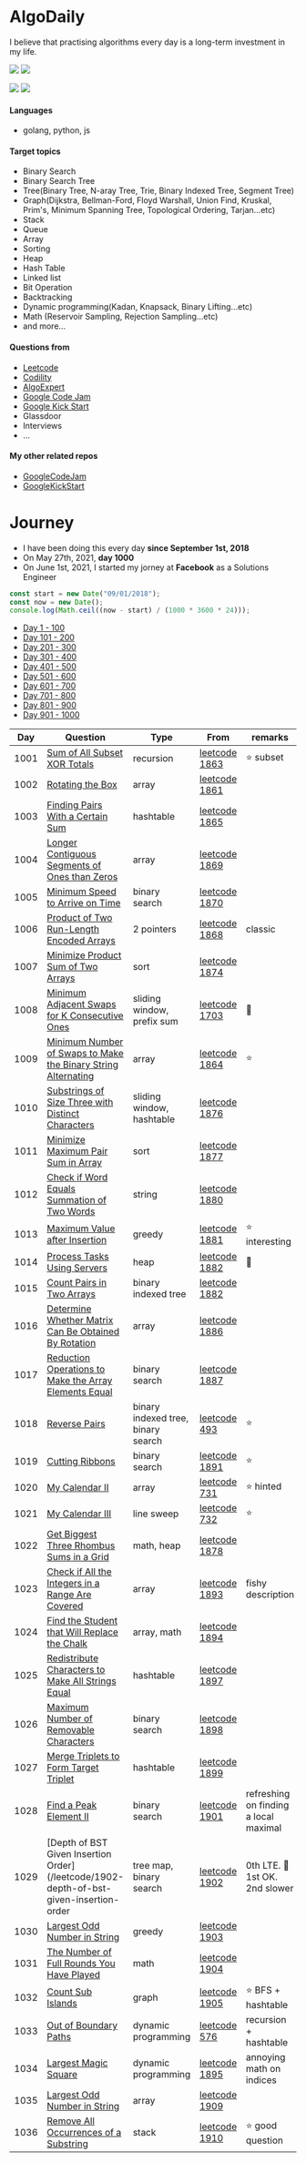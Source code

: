 # AlgoDaily

I believe that practising algorithms every day is a long-term investment in my life.

[![](https://img.shields.io/badge/dynamic/json?style=flat&labelColor=black&color=green&label=Solved&query=solvedOverTotal&url=https%3A%2F%2Fleetcode-badge.vercel.app%2Fapi%2Fusers%2Fcalvinchankf&logo=leetcode&logoColor=yellow)](https://leetcode.com/calvinchankf/)
[![](https://img.shields.io/badge/dynamic/json?style=flat&labelColor=black&color=green&label=Ranking&query=ranking&url=https%3A%2F%2Fleetcode-badge.vercel.app%2Fapi%2Fusers%2Fcalvinchankf&logo=leetcode&logoColor=yellow)](https://leetcode.com/calvinchankf/)

![](https://badges.pufler.dev/created/calvinchankf/algodaily)
![](https://badges.pufler.dev/updated/calvinchankf/algodaily)

#### Languages

-   golang, python, js

#### Target topics

-   Binary Search
-   Binary Search Tree
-   Tree(Binary Tree, N-aray Tree, Trie, Binary Indexed Tree, Segment Tree)
-   Graph(Dijkstra, Bellman-Ford, Floyd Warshall, Union Find, Kruskal, Prim's, Minimum Spanning Tree, Topological Ordering, Tarjan...etc)
-   Stack
-   Queue
-   Array
-   Sorting
-   Heap
-   Hash Table
-   Linked list
-   Bit Operation
-   Backtracking
-   Dynamic programming(Kadan, Knapsack, Binary Lifting...etc)
-   Math (Reservoir Sampling, Rejection Sampling...etc)
-   and more...

#### Questions from

-   [Leetcode](https://leetcode.com)
-   [Codility](https://app.codility.com/programmers/lessons/)
-   [AlgoExpert](https://www.algoexpert.io)
-   [Google Code Jam](https://codingcompetitions.withgoogle.com/codejam)
-   [Google Kick Start](https://codingcompetitions.withgoogle.com/kickstart/)
-   Glassdoor
-   Interviews
-   ...

#### My other related repos

-   [GoogleCodeJam](https://github.com/calvinchankf/GoogleCodeJam)
-   [GoogleKickStart](https://github.com/calvinchankf/GoogleKickStart)

# Journey

-   I have been doing this every day **since September 1st, 2018**
-   On May 27th, 2021, **day 1000**
-   On June 1st, 2021, I started my jorney at **Facebook** as a Solutions Engineer

```js
const start = new Date("09/01/2018");
const now = new Date();
console.log(Math.ceil((now - start) / (1000 * 3600 * 24)));
```

-   [Day 1 - 100](./markdowns/day1-100.md)
-   [Day 101 - 200](./markdowns/day101-200.md)
-   [Day 201 - 300](./markdowns/day201-300.md)
-   [Day 301 - 400](./markdowns/day301-400.md)
-   [Day 401 - 500](./markdowns/day401-500.md)
-   [Day 501 - 600](./markdowns/day501-600.md)
-   [Day 601 - 700](./markdowns/day601-700.md)
-   [Day 701 - 800](./markdowns/day701-800.md)
-   [Day 801 - 900](./markdowns/day801-900.md)
-   [Day 901 - 1000](./markdowns/day901-1000.md)

| Day  | Question                                                                                                                                      | Type                               | From                                                                                                          | remarks                               |
| ---- | --------------------------------------------------------------------------------------------------------------------------------------------- | ---------------------------------- | ------------------------------------------------------------------------------------------------------------- | ------------------------------------- |
| 1001 | [Sum of All Subset XOR Totals](leetcode/1863-sum-of-all-subset-xor-totals)                                                                    | recursion                          | [leetcode 1863](https://leetcode.com/problems/sum-of-all-subset-xor-totals/)                                  | ⭐️ subset                            |
| 1002 | [Rotating the Box](leetcode/1861-rotating-the-box)                                                                                            | array                              | [leetcode 1861](https://leetcode.com/problems/rotating-the-box/)                                              |                                       |
| 1003 | [Finding Pairs With a Certain Sum](/leetcode/1865-finding-pairs-with-a-certain-sum)                                                           | hashtable                          | [leetcode 1865](https://leetcode.com/problems/finding-pairs-with-a-certain-sum/)                              |                                       |
| 1004 | [Longer Contiguous Segments of Ones than Zeros](/leetcode/1869-longer-contiguous-segments-of-ones-than-zeros)                                 | array                              | [leetcode 1869](https://leetcode.com/problems/longer-contiguous-segments-of-ones-than-zeros/)                 |                                       |
| 1005 | [Minimum Speed to Arrive on Time](/leetcode/1870-minimum-speed-to-arrive-on-time)                                                             | binary search                      | [leetcode 1870](https://leetcode.com/problems/minimum-speed-to-arrive-on-time/)                               |                                       |
| 1006 | [Product of Two Run-Length Encoded Arrays](/leetcode/1868-product-of-two-run-length-encoded-arrays)                                           | 2 pointers                         | [leetcode 1868](https://leetcode.com/problems/product-of-two-run-length-encoded-arrays/)                      | classic                               |
| 1007 | [Minimize Product Sum of Two Arrays](/leetcode/1874-minimize-product-sum-of-two-arrays)                                                       | sort                               | [leetcode 1874](https://leetcode.com/problems/minimize-product-sum-of-two-arrays/)                            |                                       |
| 1008 | [Minimum Adjacent Swaps for K Consecutive Ones](/leetcode/1703-minimum-adjacent-swaps-for-k-consecutive-ones)                                 | sliding window, prefix sum         | [leetcode 1703](https://leetcode.com/problems/minimum-adjacent-swaps-for-k-consecutive-ones/)                 | 📌                                    |
| 1009 | [Minimum Number of Swaps to Make the Binary String Alternating](/leetcode/1864-minimum-number-of-swaps-to-make-the-binary-string-alternating) | array                              | [leetcode 1864](https://leetcode.com/problems/minimum-number-of-swaps-to-make-the-binary-string-alternating/) | ⭐️                                   |
| 1010 | [Substrings of Size Three with Distinct Characters](/leetcode/1876-substrings-of-size-three-with-distinct-characters)                         | sliding window, hashtable          | [leetcode 1876](https://leetcode.com/problems/substrings-of-size-three-with-distinct-characters/)             |                                       |
| 1011 | [Minimize Maximum Pair Sum in Array](/leetcode/1877-minimize-maximum-pair-sum-in-array)                                                       | sort                               | [leetcode 1877](https://leetcode.com/problems/minimize-maximum-pair-sum-in-array/)                            |                                       |
| 1012 | [Check if Word Equals Summation of Two Words](/leetcode/1880-check-if-word-equals-summation-of-two-words)                                     | string                             | [leetcode 1880](https://leetcode.com/problems/check-if-word-equals-summation-of-two-words/)                   |                                       |
| 1013 | [Maximum Value after Insertion](/leetcode/1881-maximum-value-after-insertion)                                                                 | greedy                             | [leetcode 1881](https://leetcode.com/problems/maximum-value-after-insertion/)                                 | ⭐️ interesting                       |
| 1014 | [Process Tasks Using Servers](/leetcode/1882-process-tasks-using-servers)                                                                     | heap                               | [leetcode 1882](https://leetcode.com/problems/process-tasks-using-servers/)                                   | 📌                                    |
| 1015 | [Count Pairs in Two Arrays](/leetcode/1885-count-pairs-in-two-arrays)                                                                         | binary indexed tree                | [leetcode 1882](https://leetcode.com/problems/count-pairs-in-two-arrays/)                                     |                                       |
| 1016 | [Determine Whether Matrix Can Be Obtained By Rotation](/leetcode/1886-determine-whether-matrix-can-be-obtained-by-rotation)                   | array                              | [leetcode 1886](https://leetcode.com/problems/determine-whether-matrix-can-be-obtained-by-rotation/)          |                                       |
| 1017 | [Reduction Operations to Make the Array Elements Equal](/leetcode/1887-reduction-operations-to-make-the-array-elements-equal)                 | binary search                      | [leetcode 1887](https://leetcode.com/problems/reduction-operations-to-make-the-array-elements-equal/)         |                                       |
| 1018 | [Reverse Pairs](/leetcode/493-reverse-pairs)                                                                                                  | binary indexed tree, binary search | [leetcode 493](https://leetcode.com/problems/reverse-pairs/)                                                  | ⭐️                                   |
| 1019 | [Cutting Ribbons](/leetcode/1891-cutting-ribbons)                                                                                             | binary search                      | [leetcode 1891](https://leetcode.com/problems/cutting-ribbons/)                                               | ⭐️                                   |
| 1020 | [My Calendar II](/leetcode/731-my-calendar-ii)                                                                                                | array                              | [leetcode 731](https://leetcode.com/problems/my-calendar-ii/)                                                 | ⭐️ hinted                            |
| 1021 | [My Calendar III](/leetcode/732-my-calendar-iii)                                                                                              | line sweep                         | [leetcode 732](https://leetcode.com/problems/my-calendar-iii/)                                                | ⭐️                                   |
| 1022 | [Get Biggest Three Rhombus Sums in a Grid](/leetcode/1878-get-biggest-three-rhombus-sums-in-a-grid)                                           | math, heap                         | [leetcode 1878](https://leetcode.com/problems/get-biggest-three-rhombus-sums-in-a-grid/)                      |                                       |
| 1023 | [Check if All the Integers in a Range Are Covered](/leetcode/1893-check-if-all-the-integers-in-a-range-are-covered)                           | array                              | [leetcode 1893](https://leetcode.com/problems/check-if-all-the-integers-in-a-range-are-covered/)              | fishy description                     |
| 1024 | [Find the Student that Will Replace the Chalk](/leetcode/1894-find-the-student-that-will-replace-the-chalk)                                   | array, math                        | [leetcode 1894](https://leetcode.com/problems/find-the-student-that-will-replace-the-chalk/)                  |                                       |
| 1025 | [Redistribute Characters to Make All Strings Equal](/leetcode/1897-redistribute-characters-to-make-all-strings-equal)                         | hashtable                          | [leetcode 1897](https://leetcode.com/problems/redistribute-characters-to-make-all-strings-equal/)             |                                       |
| 1026 | [Maximum Number of Removable Characters](/leetcode/1898-maximum-number-of-removable-characters)                                               | binary search                      | [leetcode 1898](https://leetcode.com/problems/maximum-number-of-removable-characters/)                        |                                       |
| 1027 | [Merge Triplets to Form Target Triplet](/leetcode/1899-merge-triplets-to-form-target-triplet)                                                 | hashtable                          | [leetcode 1899](https://leetcode.com/problems/merge-triplets-to-form-target-triplet/)                         |                                       |
| 1028 | [Find a Peak Element II](/leetcode/1901-find-a-peak-element-ii)                                                                               | binary search                      | [leetcode 1901](https://leetcode.com/problems/find-a-peak-element-ii/)                                        | refreshing on finding a local maximal |
| 1029 | [Depth of BST Given Insertion Order](/leetcode/1902-depth-of-bst-given-insertion-order                                                        | tree map, binary search            | [leetcode 1902](https://leetcode.com/problems/depth-of-bst-given-insertion-order/)                            | 0th LTE. 📌 1st OK. 2nd slower |
| 1030 | [Largest Odd Number in String](/leetcode/1903-largest-odd-number-in-string)                                                                   | greedy                             | [leetcode 1903](https://leetcode.com/problems/largest-odd-number-in-string/)                                  |                   |
| 1031 | [The Number of Full Rounds You Have Played](/leetcode/1904-the-number-of-full-rounds-you-have-played)                                         | math                               | [leetcode 1904](https://leetcode.com/problems/the-number-of-full-rounds-you-have-played/)                     |                   |
| 1032 | [Count Sub Islands](/leetcode/1905-count-sub-islands)                                                                                         | graph                              | [leetcode 1905](https://leetcode.com/problems/count-sub-islands/)                                             | ⭐️ BFS + hashtable |
| 1033 | [Out of Boundary Paths](/leetcode/576-out-of-boundary-paths)                                                                                  | dynamic programming                | [leetcode 576](https://leetcode.com/problems/out-of-boundary-paths/)                                          | recursion + hashtable                 |
| 1034 | [Largest Magic Square](/leetcode/1895-largest-magic-square)                                                                                   | dynamic programming                | [leetcode 1895](https://leetcode.com/problems/largest-magic-square/)                                          | annoying math on indices              |
| 1035 | [Largest Odd Number in String](/leetcode/1909-remove-one-element-to-make-the-array-strictly-increasing)                                       | array                              | [leetcode 1909](https://leetcode.com/problems/remove-one-element-to-make-the-array-strictly-increasing/)      |                                       |
| 1036 | [Remove All Occurrences of a Substring](/leetcode/1910-remove-all-occurrences-of-a-substring)                                                 | stack                              | [leetcode 1910](https://leetcode.com/problems/remove-all-occurrences-of-a-substring/)                         | ⭐️ good question                     |

